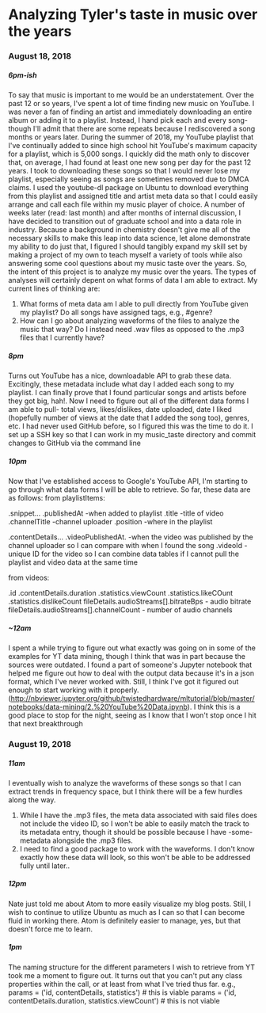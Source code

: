# Analyzing Tyler's taste in music over the years


### August 18, 2018

##### 6pm-ish

To say that music is important to me would be an understatement. Over the past 12 or so years, I've spent a lot of time finding new music on YouTube. I was never a fan of finding an artist and immediately downloading an entire album or adding it to a playlist. Instead, I hand pick each and every song- though I'll admit that there are some repeats because I rediscovered a song months or years later. During the summer of 2018, my YouTube playlist that I've continually added to since high school hit YouTube's maximum capacity for a playlist, which is 5,000 songs. I quickly did the math only to discover that, on average, I had found at least one new song per day for the past 12 years. I took to downloading these songs so that I would never lose my playlist, especially seeing as songs are sometimes removed due to DMCA claims. I used the youtube-dl package on Ubuntu to download everything from this playlist and assigned title and artist meta data so that I could easily arrange and call each file within my music player of choice.
A number of weeks later (read: last month) and after months of internal discussion, I have decided to transition out of graduate school and into a data role in industry. Because a background in chemistry doesn't give me all of the necessary skills to make this leap into data science, let alone demonstrate my ability to do just that, I figured I should tangibly expand my skill set by making a project of my own to teach myself a variety of tools while also answering some cool questions about my music taste over the years.
So, the intent of this project is to analyze my music over the years. The types of analyses will certainly depent on what forms of data I am able to extract. My current lines of thinking are:
1. What forms of meta data am I able to pull directly from YouTube given my playlist? Do all songs have assigned tags, e.g., #genre?
2. How can I go about analyzing waveforms of the files to analyze the music that way? Do I instead need .wav files as opposed to the .mp3 files that I currently have?

##### 8pm
Turns out YouTube has a nice, downloadable API to grab these data. Excitingly, these metadata include what day I added each song to my playlist. I can finally prove that I found particular songs and artists before they got big, hah!. Now I need to figure out all of the different data forms I am able to pull- total views, likes/dislikes, date uploaded, date I liked (hopefully number of views at the date that I added the song too), genres, etc.
I had never used GitHub before, so I figured this was the time to do it. I set up a SSH key so that I can work in my music_taste directory and commit changes to GitHub via the command line

##### 10pm
Now that I've established access to Google's YouTube API, I'm starting to go through what data forms I will be able to retrieve. So far, these data are as follows:
from playlistItems:

.snippet...
	.publishedAt -when added to playlist
	.title -title of video
	.channelTitle -channel uploader
	.position -where in the playlist

.contentDetails...
	.videoPublishedAt. -when the video was published by the channel uploader so I can compare with when I found the song
	.videoId - unique ID for the video so I can combine data tables if I cannot pull the playlist and video data at the same time

from videos:

.id
.contentDetails.duration
.statistics.viewCount
.statistics.likeCOunt
.statistics.dislikeCount
fileDetails.audioStreams[].bitrateBps - audio bitrate
fileDetails.audioStreams[].channelCount - number of audio channels

##### ~12am
I spent a while trying to figure out what exactly was going on in some of the examples for YT data mining, though I think that was in part because the sources were outdated. I found a part of someone's Jupyter notebook that helped me figure out how to deal with the output data because it's in a json format, which I've never worked with. Still, I think I've got it figured out enough to start working with it properly. (http://nbviewer.jupyter.org/github/twistedhardware/mltutorial/blob/master/notebooks/data-mining/2.%20YouTube%20Data.ipynb). I think this is a good place to stop for the night, seeing as I know that I won't stop once I hit that next breakthrough

### August 19, 2018

##### 11am
I eventually wish to analyze the waveforms of these songs so that I can extract trends in frequency space, but I think there will be a few hurdles along the way.
1. While I have the .mp3 files, the meta data associated with said files does not include the video ID, so I won't be able to easily match the track to its metadata entry, though it should be possible because I have -some- metadata alongside the .mp3 files.
2. I need to find a good package to work with the waveforms. I don't know exactly how these data will look, so this won't be able to be addressed fully until later..

##### 12pm
Nate just told me about Atom to more easily visualize my blog posts. Still, I wish to continue to utilize Ubuntu as much as I can so that I can become fluid in working there. Atom is  definitely easier to manage, yes, but that doesn't force me to learn.

##### 1pm
The naming structure for the different parameters I wish to retrieve from YT took me a moment to figure out. It turns out that you can't put any class properties within the call, or at least from what I've tried thus far.
e.g.,
params = ('id, contentDetails, statistics') # this is viable
params = ('id, contentDetails.duration, statistics.viewCount') # this is not viable
